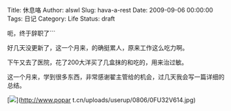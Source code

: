 Title: 休息咯
Author: alswl
Slug: hava-a-rest
Date: 2009-09-06 00:00:00
Tags: 日记
Category: Life
Status: draft

呃，终于辞职了```

好几天没更新了，这一个月来，的确挺累人，原来工作这么吃力啊。

下午又去了医院，花了200大洋买了几盒抹的和吃的，用来治过敏。

这一个月来，学到很多东西，非常感谢翟主管给的机会，过几天我会写一篇详细的总结。

[![](http://www.popart.cn/uploads/userup/0806/0FU32V614.jpg)](http://www.popar
t.cn/uploads/userup/0806/0FU32V614.jpg)

